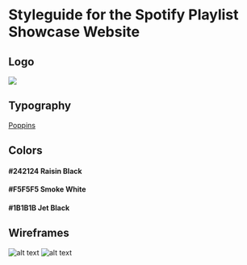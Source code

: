 # Styleguide for the Spotify Playlist Showcase Website

## Logo
![](./Images/decter_music-logo.png)

## Typography
[Poppins](https://fonts.google.com/specimen/Poppins)

## Colors
#### #242124 Raisin Black
#### #F5F5F5 Smoke White
#### #1B1B1B Jet Black

## Wireframes

![alt text](Images/image3.png)
![alt text](Images/image4.png)